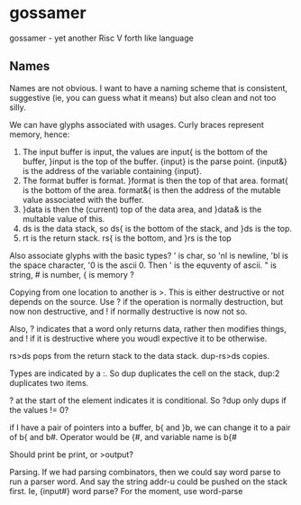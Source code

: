 # gossamer

gossamer - yet another Risc V forth like language

## Names

Names are not obvious. I want to have a naming scheme that is consistent,
suggestive (ie, you can guess what it means) but also clean and not too silly.

We can have glyphs associated with usages.  Curly braces represent memory,
hence:

1. The input buffer is input, the values are input{ is the bottom of the buffer,
  }input is the top of the buffer.  {input} is the parse point.  {input&}  is
  the address of the variable containing {input}.
2. The format buffer is format.  }format is then the top of that area.  format{
   is the bottom of the area.  format&{ is then the address of the mutable
   value associated with the buffer.
3. }data is then the (current) top of the data area,  and }data& is the multable
  value of this.
5. ds is the data stack, so ds{ is the bottom of the stack, and }ds is the top.
6. rt is the return stack.  rs{ is the bottom, and }rs is the top

Also associate glyphs with the basic types?  ' is char, so 'nl is newline, 'bl
  is the space character, '0 is the ascii 0.  Then ' is the equventy of ascii.
  " is string, # is number, { is memory ?

Copying from one location to another is >.  This is either destructive or not
depends on the source. Use ? if the operation is normally destruction, but now
non destructive, and ! if normally destructive is now not so.

Also, ? indicates that a word only returns data, rather then modifies things,
and ! if it is destructive  where you woudl expective it to be otherwise.

rs>ds pops from the return stack to the data stack.  dup-rs>ds copies.

Types are indicated by a :.  So dup duplicates the cell on the stack, dup:2
duplicates two items.

? at the start of the element indicates it is conditional.  So ?dup only dups
if the values != 0?

if I have a pair of pointers into a buffer, b{ and }b,  we can change it to a
pair of b{ and b#.  Operator would be {#, and variable name is b{#

Should print be print, or >output?

Parsing.  If we had parsing combinators, then we could say word parse to
run a parser word.   And say the string addr-u could be pushed on the stack
first.   Ie, {input#} word parse?
For the moment, use word-parse